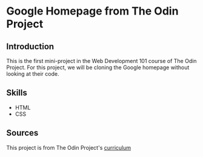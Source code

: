 # Google Homepage from The Odin Project

## Introduction
This is the first mini-project in the Web Development 101 course of The Odin Project. For this project, we will be cloning the Google homepage without looking at their code.

## Skills
* HTML
* CSS

## Sources
This project is from The Odin Project's [curriculum](http://www.theodinproject.com/courses/web-development-101/lessons/html-css)
